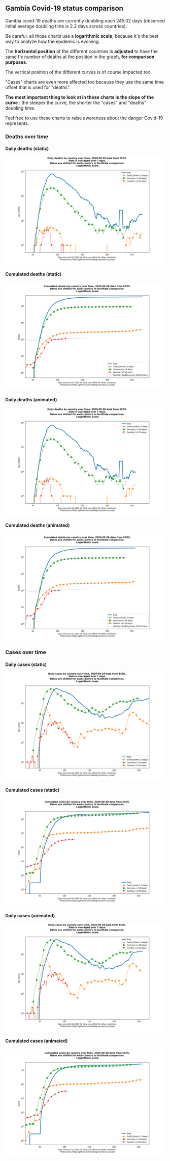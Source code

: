 ## Gambia Covid-19 status comparison 

Gambia covid-19 deaths are currently doubling each 245.02 days (observed initial average doubling time is 2.2 days across countries).



Be careful, all those charts use a **logarithmic scale**, because it's the best way to analyze how the epidemic is evolving.
 
The **horizontal position** of the different countries is **adjusted** to have the same fix number of deaths at the position in the graph, **for comparison purposes**.

The vertical position of the different curves is of course impacted too.

"Cases" charts are even more affected too because they use the same time offset that is used for "deaths".

**The most important thing to look at in those charts is the slope of the curve** : the steeper the curve, the shorter the "cases" and "deaths" doubling time.

Feel free to use these charts to raise awareness about the danger Covid-19 represents. 


 
### Deaths over time
 
#### Daily deaths (static)
![Gambia covid-19 daily deaths static chart](https://raw.githubusercontent.com/madlag/coronavirus_study/master/notebooks/graphs/2020-09-28/countries/Gambia/2020-09-28_Gambia_day_deaths.png "Gambia covid-19 day_deaths static chart")   
 
#### Cumulated deaths (static)
![Gambia covid-19 cumulated deaths static chart](https://raw.githubusercontent.com/madlag/coronavirus_study/master/notebooks/graphs/2020-09-28/countries/Gambia/2020-09-28_Gambia_deaths.png "Gambia covid-19 deaths static chart")   
 
#### Daily deaths (animated)
![Gambia covid-19 daily deaths animated chart](https://raw.githubusercontent.com/madlag/coronavirus_study/master/notebooks/graphs/2020-09-28/countries/Gambia/2020-09-28_Gambia_day_deaths.gif "Gambia covid-19 day_deaths animated chart")   
 
#### Cumulated deaths (animated)
![Gambia covid-19 cumulated deaths animated chart](https://raw.githubusercontent.com/madlag/coronavirus_study/master/notebooks/graphs/2020-09-28/countries/Gambia/2020-09-28_Gambia_deaths.gif "Gambia covid-19 deaths animated chart")   

 
### Cases over time
 
#### Daily cases (static)
![Gambia covid-19 daily cases static chart](https://raw.githubusercontent.com/madlag/coronavirus_study/master/notebooks/graphs/2020-09-28/countries/Gambia/2020-09-28_Gambia_day_cases.png "Gambia covid-19 day_cases static chart")   
 
#### Cumulated cases (static)
![Gambia covid-19 cumulated cases static chart](https://raw.githubusercontent.com/madlag/coronavirus_study/master/notebooks/graphs/2020-09-28/countries/Gambia/2020-09-28_Gambia_cases.png "Gambia covid-19 cases static chart")   
 
#### Daily cases (animated)
![Gambia covid-19 daily cases animated chart](https://raw.githubusercontent.com/madlag/coronavirus_study/master/notebooks/graphs/2020-09-28/countries/Gambia/2020-09-28_Gambia_day_cases.gif "Gambia covid-19 day_cases animated chart")   
 
#### Cumulated cases (animated)
![Gambia covid-19 cumulated cases animated chart](https://raw.githubusercontent.com/madlag/coronavirus_study/master/notebooks/graphs/2020-09-28/countries/Gambia/2020-09-28_Gambia_cases.gif "Gambia covid-19 cases animated chart")   

